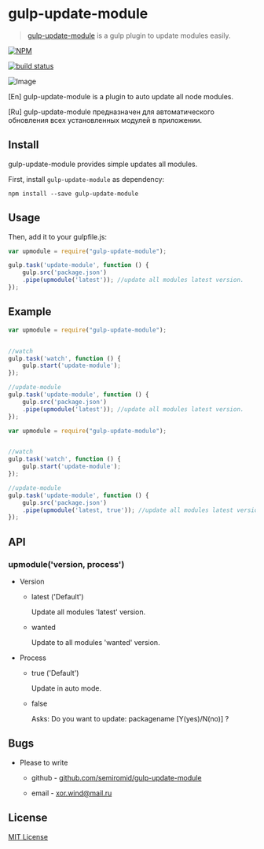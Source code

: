 # gulp-update-module

> [gulp-update-module](https://github.com/semiromid/gulp-update-module) is a gulp plugin to update modules easily.



[![NPM](https://nodei.co/npm/gulp-update-modul.png?downloads=true&downloadRank=true&stars=true)](https://nodei.co/npm/gulp-update-modul/)


[![build status](https://travis-ci.org/semiromid/gulp-update-modul.svg)](https://travis-ci.org/semiromid/gulp-update-modul)

![Image](https://raw.githubusercontent.com/semiromid/gulp-update-modul/master/screenshots/scr.png)

[En]
gulp-update-module is a plugin to auto update all node modules. 

[Ru]
gulp-update-module предназначен для автоматического обновления всех установленных модулей в приложении.



## Install

gulp-update-module provides simple  updates all modules.

First, install `gulp-update-module` as dependency:

```shell
npm install --save gulp-update-module 
```

## Usage

Then, add it to your gulpfile.js:

```javascript
var upmodule = require("gulp-update-module");

gulp.task('update-module', function () {
    gulp.src('package.json')
    .pipe(upmodule('latest')); //update all modules latest version.
});
```


## Example

```javascript
var upmodule = require("gulp-update-module");


//watch
gulp.task('watch', function () {
    gulp.start('update-module');
});

//update-module
gulp.task('update-module', function () {
    gulp.src('package.json')
    .pipe(upmodule('latest')); //update all modules latest version.
});

```

```javascript
var upmodule = require("gulp-update-module");


//watch
gulp.task('watch', function () {
    gulp.start('update-module');
});

//update-module
gulp.task('update-module', function () {
    gulp.src('package.json')
    .pipe(upmodule('latest, true')); //update all modules latest version.
});

```
## API

### upmodule('version, process')
+ Version

  + latest ('Default')

    Update all modules 'latest' version.

  + wanted 

    Update to all modules 'wanted'  version.

+ Process

  + true ('Default')

    Update in auto mode.

  + false

    Asks: Do you want to update: packagename  [Y(yes)/N(no)] ?



## Bugs

* Please to write

  * github - [github.com/semiromid/gulp-update-module](https://github.com/semiromid/gulp-update-module) 

  * email - xor.wind@mail.ru
 

## License

[MIT License](http://en.wikipedia.org/wiki/MIT_License)
